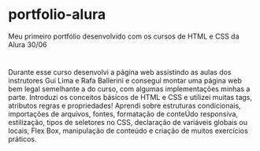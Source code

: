 # portfolio-alura
Meu primeiro portfólio desenvolvido com os cursos de HTML e CSS da Alura 30/06
#
Durante esse curso desenvolvi a página web assistindo as aulas dos instrutores Gui Lima e Rafa Ballerini e consegui montar uma página web bem legal semelhante a do curso, com algumas implementações minhas a parte. Introduzi os conceitos básicos de HTML e CSS e utilizei muitas tags, atributos regras e propriedades! Aprendi sobre estruturas condicionais, importações de arquivos, fontes, formatação de conteÚdo responsiva, estilização, tipos de seletores no CSS, declaração de variáveis globais ou locais, Flex Box, manipulação de conteúdo e criação de muitos exercícios práticos.
